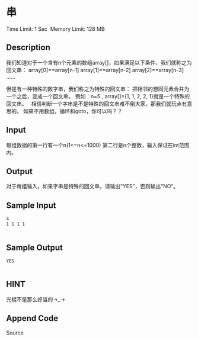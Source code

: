 # 串
Time Limit: 1 Sec  Memory Limit: 128 MB


## Description

  
我们知道对于一个含有n个元素的数组array[]，如果满足以下条件，我们就称之为回文串：
array[0]==array[n-1] 
array[1]==array[n-2] 
array[2]==array[n-3] 
......

但是有一种特殊的数字串，我们称之为特殊的回文串：
把相邻的想同元素合并为一个之后，变成一个回文串。
例如：n=5 , array[]={1, 1, 2, 2, 1}就是一个特殊的回文串。
 
相信判断一个字串是不是特殊的回文串难不倒大家，那我们就玩点有意思的。
如果不用数组，循环和goto，你可以吗？？


## Input

每组数据的第一行有一个n(1<=n<=1000)
第二行是n个整数，输入保证在int范围内。


## Output


对于每组输入，如果字串是特殊的回文串，请输出”YES”，否则输出”NO”。


## Sample Input
```
4
1 1 1 1


```
## Sample Output
```
YES


```

## HINT
光棍不是那么好当的→_→


## Append Code
Source
